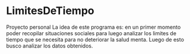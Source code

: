 # LimitesDeTiempo
Proyecto personal
La idea de este programa es: en un primer momento poder recopilar situaciones sociales para luego analizar los limites de tiempo que se necesita para no deteriorar la salud menta. Luego de esto busco analizar los datos obtenidos.
